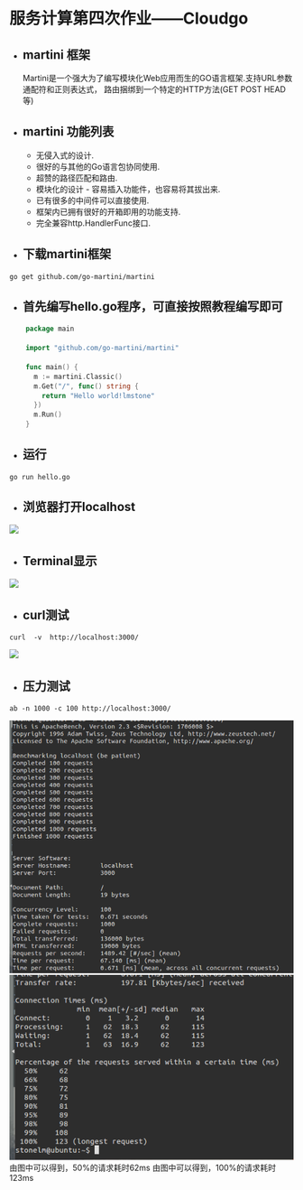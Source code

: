 # 服务计算第四次作业——Cloudgo

- ## martini  框架

	Martini是一个强大为了编写模块化Web应用而生的GO语言框架.支持URL参数 通配符和正则表达式， 路由捆绑到一个特定的HTTP方法(GET POST HEAD等)
- ## martini 功能列表

	- 无侵入式的设计.
	- 很好的与其他的Go语言包协同使用.
	- 超赞的路径匹配和路由.
	- 模块化的设计 - 容易插入功能件，也容易将其拔出来.
	- 已有很多的中间件可以直接使用.
	- 框架内已拥有很好的开箱即用的功能支持.
	- 完全兼容http.HandlerFunc接口.

- ## 下载martini框架
```
go get github.com/go-martini/martini
```

- ## 首先编写hello.go程序，可直接按照教程编写即可
```go
	package main

	import "github.com/go-martini/martini"

	func main() {
	  m := martini.Classic()
	  m.Get("/", func() string {
		return "Hello world!lmstone"
	  })
	  m.Run()
	}
```
- ## 运行
```
go run hello.go
```

- ## 浏览器打开localhost
![](http://i2.bvimg.com/617695/cedc0e0896037208.png)

- ## Terminal显示

![](http://i2.bvimg.com/617695/88f46ae20872e44e.png)

- ## curl测试 

```
curl  -v  http://localhost:3000/
```

![](http://i2.bvimg.com/617695/5507ec20270bb6d7.png)


- ## 压力测试
```
ab -n 1000 -c 100 http://localhost:3000/
```

![](https://github.com/453326526/FuWuJiSuan/blob/master/hw4/cloudgo/photos/ab1.png)
![](https://github.com/453326526/FuWuJiSuan/blob/master/hw4/cloudgo/photos/ab2.png)
		由图中可以得到，50%的请求耗时62ms
		由图中可以得到，100%的请求耗时123ms
